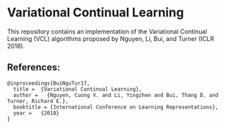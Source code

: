 # Variational Continual Learning
This repository contains an implementation of the Variational Continual Learning (VCL) algorithms proposed by Nguyen, Li, Bui, and Turner (ICLR 2018).

## References:
```
@inproceedings{BuiNguTur17,
  title =  {Variational Continual Learning},
  author =   {Nguyen, Cuong V. and Li, Yingzhen and Bui, Thang D. and Turner, Richard E.},
  booktitle = {International Conference on Learning Representations},
  year =   {2018}
}
```
